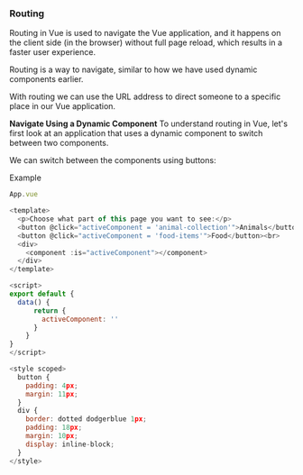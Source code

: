 ### Routing

Routing in Vue is used to navigate the Vue application, and it happens on the client side (in the browser) without full page reload, which results in a faster user experience.

Routing is a way to navigate, similar to how we have used dynamic components earlier.

With routing we can use the URL address to direct someone to a specific place in our Vue application.


**Navigate Using a Dynamic Component**
To understand routing in Vue, let's first look at an application that uses a dynamic component to switch between two components.

We can switch between the components using buttons:

Example


``` js
App.vue

<template>
  <p>Choose what part of this page you want to see:</p>
  <button @click="activeComponent = 'animal-collection'">Animals</button>
  <button @click="activeComponent = 'food-items'">Food</button><br>
  <div>
    <component :is="activeComponent"></component>
  </div>
</template>

<script>
export default {
  data() {
      return {
        activeComponent: ''
      }
    }
}
</script>

<style scoped>
  button {
    padding: 4px;
    margin: 11px;
  }
  div {
    border: dotted dodgerblue 1px;
    padding: 18px;
    margin: 10px;
    display: inline-block;
  }
</style>
```
